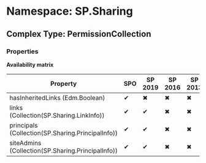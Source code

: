 # Namespace: SP.Sharing

## Complex Type: PermissionCollection

### Properties

**Availability matrix**

Property | SPO | SP 2019 | SP 2016 | SP 2013
----------|-----|---------|---------|--------
hasInheritedLinks (Edm.Boolean) | ✔ | ✖ | ✖ | ✖
links (Collection(SP.Sharing.LinkInfo)) | ✔ | ✔ | ✖ | ✖
principals (Collection(SP.Sharing.PrincipalInfo)) | ✔ | ✔ | ✖ | ✖
siteAdmins (Collection(SP.Sharing.PrincipalInfo)) | ✔ | ✔ | ✖ | ✖
